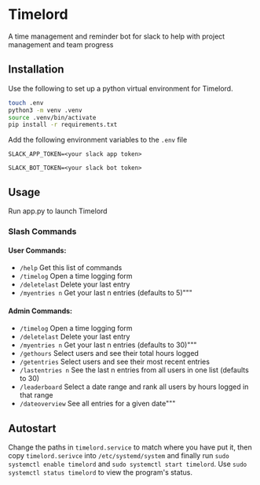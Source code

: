 # Timelord
A time management and reminder bot for slack to help with project management and team progress


## Installation
Use the following to set up a python virtual environment for Timelord.
```bash
touch .env
python3 -m venv .venv
source .venv/bin/activate
pip install -r requirements.txt
```

Add the following environment variables to the `.env` file

`SLACK_APP_TOKEN=<your slack app token>`

`SLACK_BOT_TOKEN=<your slack bot token>`

## Usage
Run app.py to launch Timelord

### Slash Commands

#### User Commands:
- `/help` Get this list of commands
- `/timelog` Open a time logging form
- `/deletelast` Delete your last entry
- `/myentries n` Get your last n entries (defaults to 5)"""

#### Admin Commands:
- `/timelog` Open a time logging form
- `/deletelast` Delete your last entry
- `/myentries n` Get your last n entries (defaults to 30)"""
- `/gethours` Select users and see their total hours logged
- `/getentries` Select users and see their most recent entries
- `/lastentries n` See the last n entries from all users in one list (defaults to 30)
- `/leaderboard` Select a date range and rank all users by hours logged in that range
- `/dateoverview` See all entries for a given date"""

## Autostart
Change the paths in `timelord.service` to match where you have put it, then copy `timelord.serivce` into
`/etc/systemd/system` and finally run `sudo systemctl enable timelord` and `sudo systemctl start timelord`.
Use `sudo systemctl status timelord` to view the program's status.

